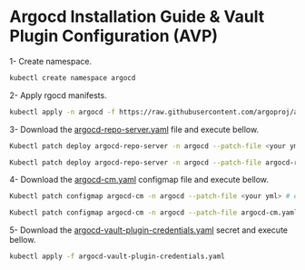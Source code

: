 # Argocd Installation Guide & Vault Plugin Configuration (AVP)

1- Create namespace.

```bash
kubectl create namespace argocd
```
2- Apply rgocd manifests.

```bash
kubectl apply -n argocd -f https://raw.githubusercontent.com/argoproj/argo-cd/stable/manifests/install.yaml
```

3- Download the [argocd-repo-server.yaml](https://github.com/mahafdah/argocd-installation-guide/blob/main/argocd-repo-server.yaml) file and execute bellow.

```bash
Kubectl patch deploy argocd-repo-server -n argocd --patch-file <your yml> # e.g. argocd-repo-server.yaml
```

```bash
Kubectl patch deploy argocd-repo-server -n argocd --patch-file argocd-repo-server.yaml
```
4- Download the [argocd-cm.yaml](https://github.com/mahafdah/argocd-installation-guide/blob/main/argocd-cm.yaml) configmap file and execute bellow.

```bash
Kubectl patch configmap argocd-cm -n argocd --patch-file <your yml> # e.g. argocd-cm.yaml
```

```bash
Kubectl patch configmap argocd-cm -n argocd --patch-file argocd-cm.yaml
```

5- Download the [argocd-vault-plugin-credentials.yaml](https://github.com/mahafdah/argocd-installation-guide/blob/main/argocd-vault-plugin-credentials.yaml) secret and execute bellow.

```bash
kubectl apply -f argocd-vault-plugin-credentials.yaml
```
